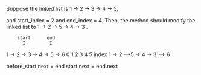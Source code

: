 Suppose the linked list is 
1 -> 2 -> 3 -> 4 -> 5, 

and start_index = 2 and end_index = 4. 
Then, the method should modify the linked list to 
1 -> 2 -> 5 -> 4 -> 3 .

        start      end
          I         I
1 -> 2 -> 3 -> 4 -> 5 -> 6
0    1    2    3    4    5     index
1 -> 2 -->5 -> 4 -> 3 --> 6

before_start.next = end
start.next = end.next
